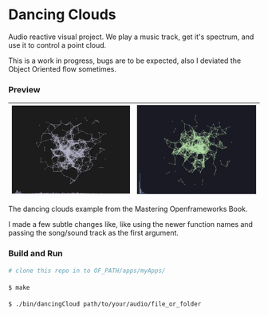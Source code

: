 # Dancing Clouds

Audio reactive visual project. We play a music track, get it's spectrum, and use
it to control a point cloud.

This is a work in progress, bugs are to be expected, also I deviated the Object
Oriented flow sometimes.

### Preview

| ![](screens/screen.png) | ![](screens/screen_2.png) |
|-------------------------|---------------------------|

The dancing clouds example from the Mastering Openframeworks Book.

I made a few subtle changes like, like using the newer function names and
passing the song/sound track as the first argument.

### Build and Run

```sh
# clone this repo in to OF_PATH/apps/myApps/

$ make

$ ./bin/dancingCloud path/to/your/audio/file_or_folder
```
